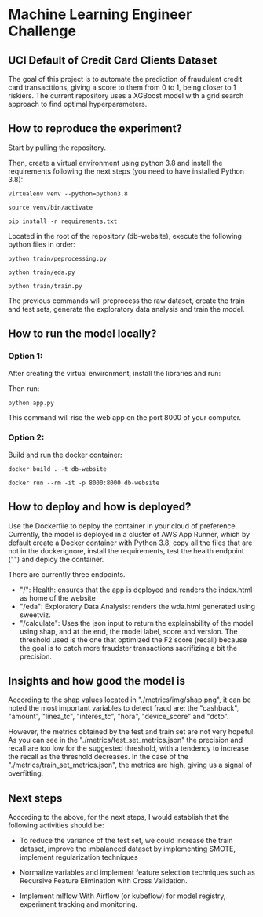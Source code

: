 # Machine Learning Engineer Challenge

## UCI Default of Credit Card Clients Dataset

The goal of this project is to automate the prediction of fraudulent credit card transacttions, giving a score to them from 0 to 1, being closer to 1 riskiers. The current repository uses a XGBoost model with a grid search approach to find optimal hyperparameters.

## How to reproduce the experiment?

Start by pulling the repository.

Then, create a virtual environment using python 3.8 and install the requirements following the next steps (you need to have installed Python 3.8):

```console
virtualenv venv --python=python3.8
```
```console
source venv/bin/activate
```
```console
pip install -r requirements.txt
```

Located in the root of the repository (db-website), execute the following python files in order:

```console
python train/peprocessing.py
```
```console
python train/eda.py
```
```console
python train/train.py
```

The previous commands will preprocess the raw dataset, create the train and test sets, generate the exploratory data analysis and train the model.

## How to run the model locally?

### Option 1:

After creating the virtual environment, install the libraries and run:

Then run:

```console
python app.py
```

This command will rise the web app on the port 8000 of your computer.

### Option 2:

Build and run the docker container:

```console
docker build . -t db-website 
```
```console
docker run --rm -it -p 8000:8000 db-website
```

## How to deploy and how is deployed?

Use the Dockerfile to deploy the container in your cloud of preference. Currently, the model is deployed in a cluster of AWS App Runner, which by default create a Docker container with Python 3.8, copy all the files that are not in the dockerignore, install the requirements, test the health endpoint ("\") and deploy the container.

There are currently three endpoints.

* "/": Health: ensures that the app is deployed and renders the index.html as home of the website
* "/eda": Exploratory Data Analysis: renders the wda.html generated using sweetviz.
* "/calculate": Uses the json input to return the explainability of the model using shap, and at the end, the model label, score and version. The threshold used is the one that optimized the F2 score (recall) because the goal is to catch more fraudster transactions sacrifizing a bit the precision.
## Insights and how good the model is

According to the shap values located in "./metrics/img/shap.png", it can be noted the most important variables to detect fraud are: the "cashback", "amount", "linea_tc", "interes_tc", "hora", "device_score" and "dcto".

However, the metrics obtained by the test and train set are not very hopeful. As you can see in the "./metrics/test_set_metrics.json" the precision and recall are too low for the suggested threshold, with a tendency to increase the recall as the threshold decreases. In the case of the "./metrics/train_set_metrics.json", the metrics are high, giving us a signal of overfitting.

## Next steps

According to the above, for the next steps, I would establish that the following activities should be:

* To reduce the variance of the test set, we could increase the train dataset, improve the imbalanced dataset by implementing SMOTE, implement regularization techniques

* Normalize variables and implement feature selection techniques such as Recursive Feature Elimination with Cross Validation.

* Implement mlflow With Airflow (or kubeflow) for model registry, experiment tracking and monitoring.

